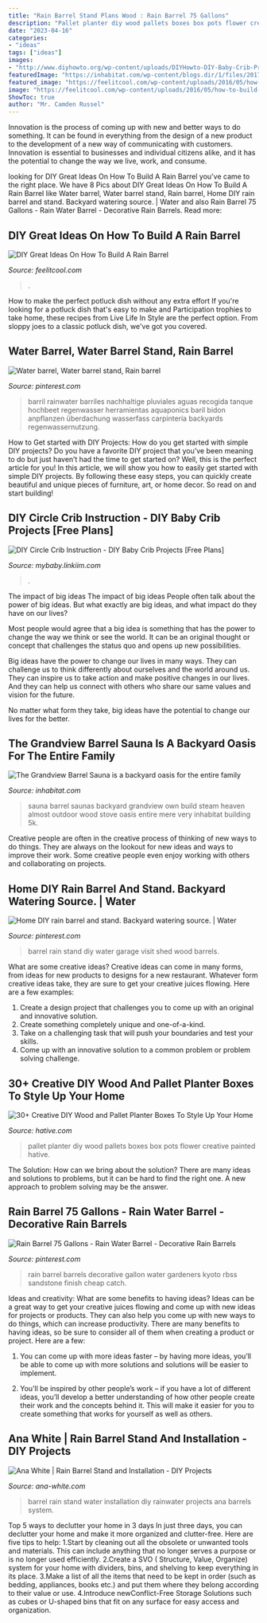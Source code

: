 ```yaml
---
title: "Rain Barrel Stand Plans Wood : Rain Barrel 75 Gallons"
description: "Pallet planter diy wood pallets boxes box pots flower creative painted hative"
date: "2023-04-16"
categories:
- "ideas"
tags: ["ideas"]
images:
- "http://www.diyhowto.org/wp-content/uploads/DIYHowto-DIY-Baby-Crib-Projects-Free-Plans-07.jpg"
featuredImage: "https://inhabitat.com/wp-content/blogs.dir/1/files/2017/05/Grandview-Barrel-Sauna-by-Almost-Heaven-Saunas-1.jpg"
featured_image: "https://feelitcool.com/wp-content/uploads/2016/05/how-to-build-a-rain-barrel-1.jpg"
image: "https://feelitcool.com/wp-content/uploads/2016/05/how-to-build-a-rain-barrel-1.jpg"
ShowToc: true
author: "Mr. Camden Russel"
---
```



Innovation is the process of coming up with new and better ways to do something. It can be found in everything from the design of a new product to the development of a new way of communicating with customers. Innovation is essential to businesses and individual citizens alike, and it has the potential to change the way we live, work, and consume.

	

		
looking for DIY Great Ideas On How To Build A Rain Barrel you've came to the right place. We have 8 Pics about DIY Great Ideas On How To Build A Rain Barrel like Water barrel, Water barrel stand, Rain barrel, Home DIY rain barrel and stand. Backyard watering source. | Water and also Rain Barrel 75 Gallons - Rain Water Barrel - Decorative Rain Barrels. Read more:
		
    
## DIY Great Ideas On How To Build A Rain Barrel

<img loading=lazy src="https://feelitcool.com/wp-content/uploads/2016/05/how-to-build-a-rain-barrel-1.jpg" onerror="this.onerror=null;this.src='https://tse3.mm.bing.net/th?id=OIP.VM0EC2LeZfVo7FAJcm8rpQHaD3&amp;pid=15.1';" alt="DIY Great Ideas On How To Build A Rain Barrel">

_Source: feelitcool.com_

>. 

	

How to make the perfect potluck dish without any extra effort
If you're looking for a potluck dish that's easy to make and Participation trophies to take home, these recipes from Live Life In Style are the perfect option. From sloppy joes to a classic potluck dish, we've got you covered.

    
## Water Barrel, Water Barrel Stand, Rain Barrel

<img loading=lazy src="https://i.pinimg.com/originals/eb/4e/cb/eb4ecb170adfbe982d4a60b560cdf2ed.jpg" onerror="this.onerror=null;this.src='https://tse1.mm.bing.net/th?id=OIP.cp2VEri62jluKzYEVoqEpwHaNd&amp;pid=15.1';" alt="Water barrel, Water barrel stand, Rain barrel">

_Source: pinterest.com_

>barril rainwater barriles nachhaltige pluviales aguas recogida tanque hochbeet regenwasser herramientas aquaponics baril bidon anpflanzen überdachung wasserfass carpintería backyards regenwassernutzung. 

	

How to Get started with DIY Projects: How do you get started with simple DIY projects?
Do you have a favorite DIY project that you’ve been meaning to do but just haven’t had the time to get started on? Well, this is the perfect article for you! In this article, we will show you how to easily get started with simple DIY projects. By following these easy steps, you can quickly create beautiful and unique pieces of furniture, art, or home decor. So read on and start building!

    
## DIY Circle Crib Instruction - DIY Baby Crib Projects [Free Plans]

<img loading=lazy src="http://www.diyhowto.org/wp-content/uploads/DIYHowto-DIY-Baby-Crib-Projects-Free-Plans-07.jpg" onerror="this.onerror=null;this.src='https://tse3.mm.bing.net/th?id=OIP.-X8IJzJBooEJGi4nz6i9gwHaPl&amp;pid=15.1';" alt="DIY Circle Crib Instruction - DIY Baby Crib Projects [Free Plans]">

_Source: mybaby.linkiim.com_

>. 

	

The impact of big ideas
The impact of big ideas
People often talk about the power of big ideas. But what exactly are big ideas, and what impact do they have on our lives?

Most people would agree that a big idea is something that has the power to change the way we think or see the world. It can be an original thought or concept that challenges the status quo and opens up new possibilities.

Big ideas have the power to change our lives in many ways. They can challenge us to think differently about ourselves and the world around us. They can inspire us to take action and make positive changes in our lives. And they can help us connect with others who share our same values and vision for the future.

No matter what form they take, big ideas have the potential to change our lives for the better.

    
## The Grandview Barrel Sauna Is A Backyard Oasis For The Entire Family

<img loading=lazy src="https://inhabitat.com/wp-content/blogs.dir/1/files/2017/05/Grandview-Barrel-Sauna-by-Almost-Heaven-Saunas-1.jpg" onerror="this.onerror=null;this.src='https://tse4.mm.bing.net/th?id=OIP.fC23BPggJnmioGQeNBMOoAHaEN&amp;pid=15.1';" alt="The Grandview Barrel Sauna is a backyard oasis for the entire family">

_Source: inhabitat.com_

>sauna barrel saunas backyard grandview own build steam heaven almost outdoor wood stove oasis entire mere very inhabitat building 5k. 

	

Creative people are often in the creative process of thinking of new ways to do things. They are always on the lookout for new ideas and ways to improve their work. Some creative people even enjoy working with others and collaborating on projects.

    
## Home DIY Rain Barrel And Stand. Backyard Watering Source. | Water

<img loading=lazy src="https://i.pinimg.com/originals/75/66/81/7566815deac05783791cbd2b8b0d3a75.jpg" onerror="this.onerror=null;this.src='https://tse1.mm.bing.net/th?id=OIP.ZImdY_b7pu3ElfCiP2uRHgHaJ4&amp;pid=15.1';" alt="Home DIY rain barrel and stand. Backyard watering source. | Water">

_Source: pinterest.com_

>barrel rain stand diy water garage visit shed wood barrels. 

	

What are some creative ideas?
Creative ideas can come in many forms, from ideas for new products to designs for a new restaurant. Whatever form creative ideas take, they are sure to get your creative juices flowing. Here are a few examples: 
1. Create a design project that challenges you to come up with an original and innovative solution.
2. Create something completely unique and one-of-a-kind.
3. Take on a challenging task that will push your boundaries and test your skills.
4. Come up with an innovative solution to a common problem or problem solving challenge.

    
## 30+ Creative DIY Wood And Pallet Planter Boxes To Style Up Your Home

<img loading=lazy src="https://hative.com/wp-content/uploads/2017/08/wood-planter-box/9-wood-pallet-planter-box-diy-ideas.jpg" onerror="this.onerror=null;this.src='https://tse1.mm.bing.net/th?id=OIP.dWtg5Yhl_HG45fe5f1gd_gHaO_&amp;pid=15.1';" alt="30+ Creative DIY Wood and Pallet Planter Boxes To Style Up Your Home">

_Source: hative.com_

>pallet planter diy wood pallets boxes box pots flower creative painted hative. 

	

The Solution: How can we bring about the solution?
There are many ideas and solutions to problems, but it can be hard to find the right one. A new approach to problem solving may be the answer.

    
## Rain Barrel 75 Gallons - Rain Water Barrel - Decorative Rain Barrels

<img loading=lazy src="https://i.pinimg.com/736x/0e/64/5a/0e645a0bcebc3b3b352fdbc0c2fd724a.jpg" onerror="this.onerror=null;this.src='https://tse2.mm.bing.net/th?id=OIP.2rTqHnb924rsQmYvtikEhQHaLD&amp;pid=15.1';" alt="Rain Barrel 75 Gallons - Rain Water Barrel - Decorative Rain Barrels">

_Source: pinterest.com_

>rain barrel barrels decorative gallon water gardeners kyoto rbss sandstone finish cheap catch. 

	

Ideas and creativity: What are some benefits to having ideas?
Ideas can be a great way to get your creative juices flowing and come up with new ideas for projects or products. They can also help you come up with new ways to do things, which can increase productivity. There are many benefits to having ideas, so be sure to consider all of them when creating a product or project. Here are a few: 
1. You can come up with more ideas faster – by having more ideas, you’ll be able to come up with more solutions and solutions will be easier to implement.

2. You’ll be inspired by other people’s work – if you have a lot of different ideas, you’ll develop a better understanding of how other people create their work and the concepts behind it. This will make it easier for you to create something that works for yourself as well as others.

    
## Ana White | Rain Barrel Stand And Installation - DIY Projects

<img loading=lazy src="http://www.ana-white.com/sites/default/files/IMG_0381X.jpg" onerror="this.onerror=null;this.src='https://tse3.mm.bing.net/th?id=OIP.ukuDPI0eghQK30Tr5osiOQHaLH&amp;pid=15.1';" alt="Ana White | Rain Barrel Stand and Installation - DIY Projects">

_Source: ana-white.com_

>barrel rain stand water installation diy rainwater projects ana barrels system. 

	

Top 5 ways to declutter your home in 3 days
In just three days, you can declutter your home and make it more organized and clutter-free. Here are five tips to help:
1.Start by cleaning out all the obsolete or unwanted tools and materials. This can include anything that no longer serves a purpose or is no longer used efficiently.
2.Create a SVO ( Structure, Value, Organize) system for your home with dividers, bins, and shelving to keep everything in its place.
3.Make a list of all the items that need to be kept in order (such as bedding, appliances, books etc.) and put them where they belong according to their value or use.
4.Introduce newConflict-Free Storage Solutions such as cubes or U-shaped bins that fit on any surface for easy access and organization.      
